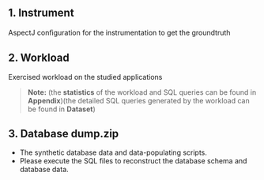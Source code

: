 ## 1. Instrument
AspectJ conﬁguration for the instrumentation to get the groundtruth
## 2. Workload
Exercised workload on the studied applications 

> **Note:** (the **statistics** of the workload and SQL queries can be found in **Appendix**)(the detailed SQL queries generated by the workload can be found in **Dataset**)
## 3. Database dump.zip
- The synthetic database data and data-populating scripts. 
- Please execute the SQL files to reconstruct the database schema and database data. 
